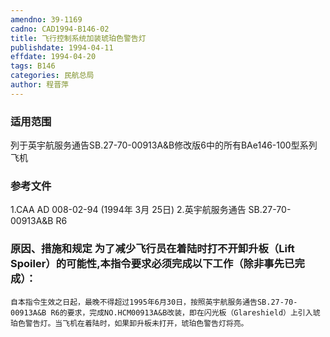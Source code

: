 ```yaml
---
amendno: 39-1169
cadno: CAD1994-B146-02
title: 飞行控制系统加装琥珀色警告灯
publishdate: 1994-04-11
effdate: 1994-04-20
tags: B146
categories: 民航总局
author: 程晋萍
---
```


### 适用范围 
列于英宇航服务通告SB.27-70-00913A&B修改版6中的所有BAe146-100型系列飞机

### 参考文件
1.CAA 
AD 008-02-94 (1994年 3月 25日) 
    2.英宇航服务通告 SB.27-70-00913A&B R6


### 原因、措施和规定 为了减少飞行员在着陆时打不开卸升板（Lift Spoiler）的可能性,本指令要求必须完成以下工作（除非事先已完成）： 
    自本指令生效之日起，最晚不得超过1995年6月30日，按照英宇航服务通告SB.27-70-00913A&B R6的要求，完成NO.HCM00913A&B改装，即在闪光板（Glareshield）上引入琥珀色警告灯。当飞机在着陆时，如果卸升板未打开，琥珀色警告灯将亮。
